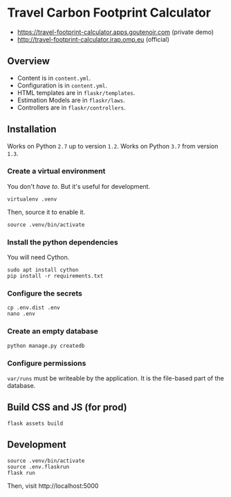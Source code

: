 # Travel Carbon Footprint Calculator

- https://travel-footprint-calculator.apps.goutenoir.com  (private demo)
- http://travel-footprint-calculator.irap.omp.eu  (official)


## Overview

- Content is in `content.yml`.
- Configuration is in `content.yml`.
- HTML templates are in `flaskr/templates`.
- Estimation Models are in `flaskr/laws`.
- Controllers are in `flaskr/controllers`.


## Installation

Works on Python `2.7` up to version `1.2`.
Works on Python `3.7` from version `1.3`.


### Create a virtual environment

You don't _have to_.  But it's useful for development.

    virtualenv .venv

Then, source it to enable it.

    source .venv/bin/activate

### Install the python dependencies

You will need Cython.

    sudo apt install cython
    pip install -r requirements.txt

### Configure the secrets

    cp .env.dist .env
    nano .env

### Create an empty database

    python manage.py createdb

### Configure permissions

`var/runs` must be writeable by the application.
It is the file-based part of the database.


## Build CSS and JS (for prod)

    flask assets build


## Development

    source .venv/bin/activate
    source .env.flaskrun
    flask run

Then, visit http://localhost:5000



